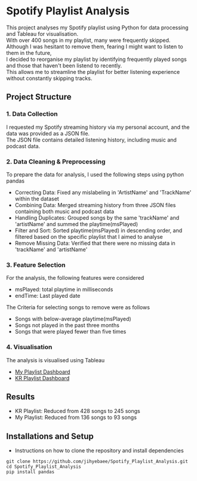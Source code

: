 # Spotify Playlist Analysis

This project analyses my Spotify playlist using Python for data processing and Tableau for visualisation.\
With over 400 songs in my playlist, many were frequently skipped.\
Although I was hesitant to remove them, fearing I might want to listen to them in the future,\
I decided to reorganise my playlist by identifying frequently played songs and those that haven't been listend to recently.\
This allows me to streamline the playlist for better listening experience without constantly skipping tracks.


## Project Structure

### 1. Data Collection
I requested my Spotify streaming history via my personal account, and the data was provided as a JSON file.\
The JSON file contains detailed listening history, including music and podcast data.

### 2. Data Cleaning & Preprocessing
To prepare the data for analysis, I used the following steps using python pandas
- Correcting Data: Fixed any mislabeling in 'ArtistName' and 'TrackName' within the dataset
- Combining Data: Merged streaming history from three JSON files containing both music and podcast data
- Handling Duplicates: Grouped songs by the same 'trackName' and 'artistName' and summed the playtime(msPlayed)
- Filter and Sort: Sorted playtime(msPlayed) in descending order, and filtered based on the specific playlist that I aimed to analyse
- Remove Missing Data: Verified that there were no missing data in 'trackName' and 'artistName'


### 3. Feature Selection
For the analysis, the following features were considered
- msPlayed: total playtime in milliseconds
- endTime: Last played date

The Criteria for selecting songs to remove were as follows
- Songs with below-average playtime(msPlayed)
- Songs not played in the past three months
- Songs that were played fewer than five times

### 4. Visualisation
The analysis is visualised using Tableau
- [My Playlist Dashboard](https://public.tableau.com/app/profile/jihye.bae7934/viz/PlaylistDashboardforMyPlaylist/PlaylistAnalysis#1)
- [KR Playlist Dashboard](https://public.tableau.com/app/profile/jihye.bae7934/viz/PlaylistDashboard_17235772954290/1)


## Results
- KR Playlist: Reduced from 428 songs to 245 songs
- My Playlist: Reduced from 136 songs to 93 songs


## Installations and Setup
- Instructions on how to clone the repository and install dependencies
```
git clone https://github.com/jihyebaee/Spotify_Playlist_Analysis.git
cd Spotify_Playlist_Analysis
pip install pandas
``` 
